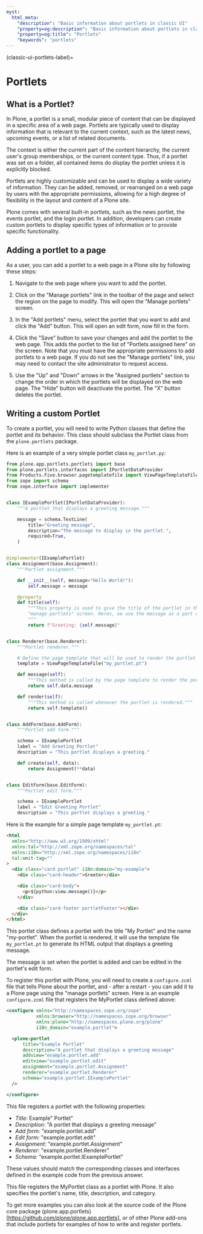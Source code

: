 ```yaml
---
myst:
  html_meta:
    "description": "Basic information about portlets in classic UI"
    "property=og:description": "Basic information about portlets in classic UI"
    "property=og:title": "Portlets"
    "keywords": "portlets"
---
```


(classic-ui-portlets-label)=

# Portlets

## What is a Portlet?

In Plone, a portlet is a small, modular piece of content that can be displayed in a specific area of a web page. Portlets are typically used to display information that is relevant to the current context, such as the latest news, upcoming events, or a list of related documents.

The context is either the current part of the content hierarchy, the current user's group memberships, or the current content type.
Thus, if a portlet was set on a folder, all contained items do display the portlet unless it is explicitly blocked.

Portlets are highly customizable and can be used to display a wide variety of information.
They can be added, removed, or rearranged on a web page by users with the appropriate permissions, allowing for a high degree of flexibility in the layout and content of a Plone site.

Plone comes with several built-in portlets, such as the news portlet, the events portlet, and the login portlet.
In addition, developers can create custom portlets to display specific types of information or to provide specific functionality.

## Adding a portlet to a page

As a user, you can add a portlet to a web page in a Plone site by following these steps:

1. Navigate to the web page where you want to add the portlet.

2. Click on the "Manage portlets" link in the toolbar of the page and select the region on the page to modify.
   This will open the "Manage portlets" screen.

3. In the "Add portlets" menu, select the portlet that you want to add and click the "Add" button.
  This will open an edit form, now fill in the form.

4. Click the "Save" button to save your changes and add the portlet to the web page.
   This adds the portlet to the list of "Portlets assigned here" on the screen.
   Note that you must have the appropriate permissions to add portlets to a web page.
   If you do not see the "Manage portlets" link, you may need to contact the site administrator to request access.

5. Use the "Up" and "Down" arrows in the "Assigned portlets" section to change the order in which the portlets will be displayed on the web page.
   The "Hide" button will deactivate the portlet.
   The "X" button deletes the portlet.


## Writing a custom Portlet

To create a portlet, you will need to write Python classes that define the portlet and its behavior.
This class should subclass the Portlet class from the `plone.portlets` package.

Here is an example of a very simple portlet class ``my_portlet.py``:

```python
from plone.app.portlets.portlets import base
from plone.portlets.interfaces import IPortletDataProvider
from Products.Five.browser.pagetemplatefile import ViewPageTemplateFile
from zope import schema
from zope.interface import implementer


class IExamplePortlet(IPortletDataProvider):
    """A portlet that displays a greeting message."""

    message = schema.TextLine(
        title="Greeting message",
        description="The message to display in the portlet.",
        required=True,
    )


@implementer(IExamplePortlet)
class Assignment(base.Assignment):
    """Portlet assignment."""

    def __init__(self, message="Hello World!"):
        self.message = message

    @property
    def title(self):
        """This property is used to give the title of the portlet in the
        "manage portlets" screen. Heres, we use the message as a part of the title.
        """
        return f"Greeting: {self.message}"


class Renderer(base.Renderer):
    """Portlet renderer."""

    # Define the page template that will be used to render the portlet
    template = ViewPageTemplateFile("my_portlet.pt")

    def message(self):
        """This method is called by the page template to render the portlet."""
        return self.data.message

    def render(self):
        """This method is called whenever the portlet is rendered."""
        return self.template()


class AddForm(base.AddForm):
    """Portlet add form."""

    schema = IExamplePortlet
    label = "Add Greeting Portlet"
    description = "This portlet displays a greeting."

    def create(self, data):
        return Assignment(**data)


class EditForm(base.EditForm):
    """Portlet edit form."""

    schema = IExamplePortlet
    label = "Edit Greeting Portlet"
    description = "This portlet displays a greeting."

```

Here is the example for a simple page template ``my_portlet.pt``:

```HTML
<html
  xmlns="http://www.w3.org/1999/xhtml"
  xmlns:tal="http://xml.zope.org/namespaces/tal"
  xmlns:i18n="http://xml.zope.org/namespaces/i18n"
  tal:omit-tag=""
>
  <div class="card portlet" i18n:domain="my-example">
    <div class="card-header">Greeter</div>

    <div class="card-body">
      <p>${python:view.message()}</p>
    </div>

    <div class="card-footer portletFooter"></div>
  </div>
</html>
```

This portlet class defines a portlet with the title "My Portlet" and the name "my-portlet". When the portlet is rendered, it will use the template file `my_portlet.pt` to generate its HTML output that displays a greeting message.

The message is set when the portlet is added and can be edited in the portlet's edit form.

To register this portlet with Plone, you will need to create a ``configure.zcml`` file that tells Plone about the portlet, and - after a restart - you can add it to a Plone page using the "manage portlets" screen.
Here is an example ``configure.zcml`` file that registers the MyPortlet class defined above:

```XML
<configure xmlns="http://namespaces.zope.org/zope"
           xmlns:browser="http://namespaces.zope.org/browser"
           xmlns:plone="http://namespaces.plone.org/plone"
           i18n_domain="example.portlet">

  <plone:portlet
      title="Example Portlet"
      description="A portlet that displays a greeting message"
      addview="example.portlet.add"
      editview="example.portlet.edit"
      assignment="example.portlet.Assignment"
      renderer="example.portlet.Renderer"
      schema="example.portlet.IExamplePortlet"
  />

</configure>
```

This file registers a portlet with the following properties:

- *Title:* Example" Portlet"
- *Description:* "A portlet that displays a greeting message"
- *Add form:* "example.portlet.add"
- *Edit form:* "example.portlet.edit"
- *Assignment:* "example.portlet.Assignment"
- *Renderer:* "example.portlet.Renderer"
- *Schema:* "example.portlet.IExamplePortlet"

These values should match the corresponding classes and interfaces defined in the example code from the previous answer.

This file registers the MyPortlet class as a portlet with Plone. It also specifies the portlet's name, title, description, and category.

To get more examples you can also look at the source code of the Plone core package (plone.app.portlets)[https://github.com/plone/plone.app.portlets], or of other Plone add-ons that include portlets for examples of how to write and register portlets.
